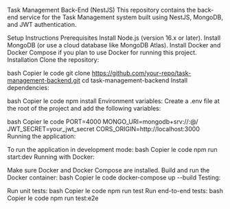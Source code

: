 Task Management Back-End (NestJS)
This repository contains the back-end service for the Task Management system built using NestJS, MongoDB, and JWT authentication.

Setup Instructions
Prerequisites
Install Node.js (version 16.x or later).
Install MongoDB (or use a cloud database like MongoDB Atlas).
Install Docker and Docker Compose if you plan to use Docker for running this project.
Installation
Clone the repository:

bash
Copier le code
git clone https://github.com/your-repo/task-management-backend.git
cd task-management-backend
Install dependencies:

bash
Copier le code
npm install
Environment variables: Create a .env file at the root of the project and add the following variables:

bash
Copier le code
PORT=4000
MONGO_URI=mongodb+srv://<username>:<password>@<cluster-url>/<dbname>
JWT_SECRET=your_jwt_secret
CORS_ORIGIN=http://localhost:3000
Running the application:

To run the application in development mode:
bash
Copier le code
npm run start:dev
Running with Docker:

Make sure Docker and Docker Compose are installed.
Build and run the Docker container:
bash
Copier le code
docker-compose up --build
Testing:

Run unit tests:
bash
Copier le code
npm run test
Run end-to-end tests:
bash
Copier le code
npm run test:e2e
